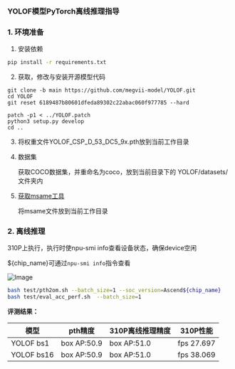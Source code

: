 ###  YOLOF模型PyTorch离线推理指导

### 1. 环境准备

1. 安装依赖

```bash
pip install -r requirements.txt
```

2. 获取，修改与安装开源模型代码

```
git clone -b main https://github.com/megvii-model/YOLOF.git
cd YOLOF
git reset 6189487b80601dfeda89302c22abac060f977785 --hard

patch -p1 < ../YOLOF.patch
python3 setup.py develop
cd ..
```

3. 将权重文件YOLOF_CSP_D_53_DC5_9x.pth放到当前工作目录

4. 数据集

   获取COCO数据集，并重命名为coco，放到当前目录下的 YOLOF/datasets/ 文件夹内

5. [获取msame工具](https://gitee.com/ascend/tools/tree/master/msame)

   将msame文件放到当前工作目录

### 2. 离线推理

310P上执行，执行时使npu-smi info查看设备状态，确保device空闲

${chip_name}可通过`npu-smi info`指令查看

   ![Image](https://gitee.com/ascend/ModelZoo-PyTorch/raw/master/ACL_PyTorch/images/310P3.png)

```bash
bash test/pth2om.sh --batch_size=1 --soc_version=Ascend${chip_name}
bash test/eval_acc_perf.sh  --batch_size=1
```

**评测结果：**

| 模型       | pth精度     | 310P离线推理精度 | 310P性能    |
| ---------- | ----------- | --------------- | ---------- |
| YOLOF bs1  | box AP:50.9 | box AP:51.0     | fps 27.697 |
| YOLOF bs16 | box AP:50.9 | box AP:51.0     | fps 38.069 |